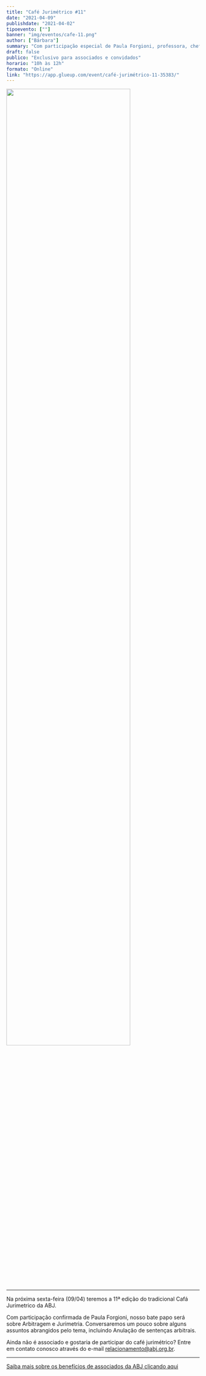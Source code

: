```yaml
---
title: "Café Jurimétrico #11"
date: "2021-04-09"
publishdate: "2021-04-02"
tipoevento: [""]
banner: "img/eventos/cafe-11.png"
author: ["Bárbara"]
summary: "Com participação especial de Paula Forgioni, professora, chefe do Departamento de Direito Comercial da USP, advogada, árbitra e parecerista."
draft: false
publico: "Exclusivo para associados e convidados"
horario: "10h às 12h"
formato: "Online"
link: "https://app.glueup.com/event/café-jurimétrico-11-35383/"
---
```


<img src="/img/eventos/cafe-11.png" width="80%">

<hr>

Na próxima sexta-feira (09/04) teremos a 11ª edição do tradicional Cafá Jurimetrico da ABJ. 

Com participação confirmada de Paula Forgioni, nosso bate papo será sobre Arbitragem e Jurimetria. Conversaremos um pouco sobre alguns assuntos abrangidos pelo tema, incluindo Anulação de sentenças arbitrais. 

Ainda não é associado e gostaria de participar do café jurimétrico? Entre em contato conosco através do e-mail [relacionamento@abj.org.br](mailto:relacionamento@abj.org.br).

<hr>

[Saiba mais sobre os benefícios de associados da ABJ clicando aqui](https://abj.org.br/associados/) 
